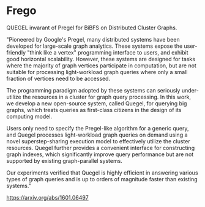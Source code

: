 # Frego

QUEGEL invarant of Pregel for BiBFS on Distributed Cluster Graphs. 

"Pioneered by Google's Pregel, many distributed systems have been developed for large-scale graph analytics. 
These systems expose the user-friendly "think like a vertex" programming interface to users, and exhibit good horizontal scalability.
However, these systems are designed for tasks where the majority of graph vertices participate in computation, but are not suitable for processing
light-workload graph queries where only a small fraction of vertices need to be accessed. 

The programming paradigm adopted by these systems can seriously under-utilize the resources in a cluster for graph query processing. In this work, we develop a new open-source system, called Quegel, 
for querying big graphs, which treats queries as first-class citizens in the design of its computing model. 

Users only need to specify the Pregel-like algorithm for a generic query, and Quegel processes light-workload graph queries on demand using a novel superstep-sharing 
execution model to effectively utilize the cluster resources. Quegel further provides 
a convenient interface for constructing graph indexes, which significantly improve query performance 
but are not supported by existing graph-parallel systems. 

Our experiments verified that Quegel is highly efficient in answering various types of graph queries and is up 
to orders of magnitude faster than existing systems."

https://arxiv.org/abs/1601.06497
